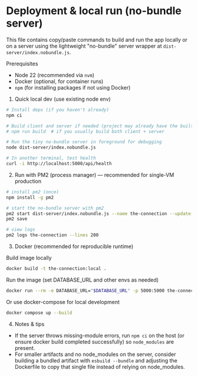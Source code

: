 # Deployment & local run (no-bundle server)

This file contains copy/paste commands to build and run the app locally or on a server using the lightweight "no-bundle" server wrapper at `dist-server/index.nobundle.js`.

Prerequisites
- Node 22 (recommended via `nvm`)
- Docker (optional, for container runs)
- `npm` (for installing packages if not using Docker)

1) Quick local dev (use existing node env)

```bash
# Install deps (if you haven't already)
npm ci

# Build client and server if needed (project may already have the built artifacts)
# npm run build  # if you usually build both client + server

# Run the tiny no-bundle server in foreground for debugging
node dist-server/index.nobundle.js

# In another terminal, test health
curl -i http://localhost:5000/api/health
```

2) Run with PM2 (process manager) — recommended for single-VM production

```bash
# install pm2 (once)
npm install -g pm2

# start the no-bundle server with pm2
pm2 start dist-server/index.nobundle.js --name the-connection --update-env
pm2 save

# view logs
pm2 logs the-connection --lines 200
```

3) Docker (recommended for reproducible runtime)

Build image locally
```bash
docker build -t the-connection:local .
```

Run the image (set DATABASE_URL and other envs as needed)
```bash
docker run --rm -e DATABASE_URL="$DATABASE_URL" -p 5000:5000 the-connection:local
```

Or use docker-compose for local development
```bash
docker compose up --build
```

4) Notes & tips
- If the server throws missing-module errors, run `npm ci` on the host (or ensure docker build completed successfully) so `node_modules` are present.
- For smaller artifacts and no node_modules on the server, consider building a bundled artifact with `esbuild --bundle` and adjusting the Dockerfile to copy that single file instead of relying on node_modules.
